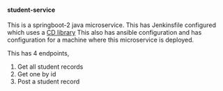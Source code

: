 #### student-service
This is a springboot-2 java microservice. This has Jenkinsfile configured which uses a [CD library](Link)
This also has ansible configuration and has configuration for a machine where this microservice is deployed.

This has 4 endpoints,
 1. Get all student records
 2. Get one by id
 3. Post a student record